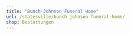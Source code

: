 ```yaml
---
title: "Bunch-Johnson Funeral Home"
url: /statesville/bunch-johnson-funeral-home/
shop: Bestattungen
---
```

